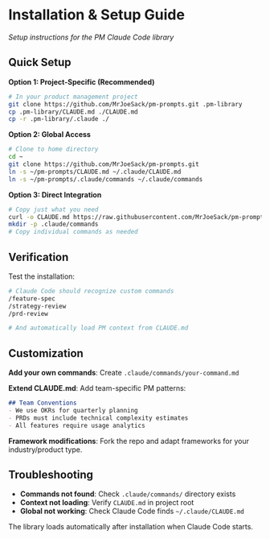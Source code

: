 # Installation & Setup Guide

*Setup instructions for the PM Claude Code library*

## Quick Setup

**Option 1: Project-Specific (Recommended)**
```bash
# In your product management project
git clone https://github.com/MrJoeSack/pm-prompts.git .pm-library
cp .pm-library/CLAUDE.md ./CLAUDE.md  
cp -r .pm-library/.claude ./
```

**Option 2: Global Access**
```bash  
# Clone to home directory
cd ~
git clone https://github.com/MrJoeSack/pm-prompts.git
ln -s ~/pm-prompts/CLAUDE.md ~/.claude/CLAUDE.md
ln -s ~/pm-prompts/.claude/commands ~/.claude/commands
```

**Option 3: Direct Integration**
```bash
# Copy just what you need
curl -o CLAUDE.md https://raw.githubusercontent.com/MrJoeSack/pm-prompts/main/CLAUDE.md
mkdir -p .claude/commands
# Copy individual commands as needed
```

## Verification

Test the installation:
```bash
# Claude Code should recognize custom commands
/feature-spec
/strategy-review  
/prd-review

# And automatically load PM context from CLAUDE.md
```

## Customization

**Add your own commands**: Create `.claude/commands/your-command.md`

**Extend CLAUDE.md**: Add team-specific PM patterns:
```markdown
## Team Conventions
- We use OKRs for quarterly planning
- PRDs must include technical complexity estimates  
- All features require usage analytics
```

**Framework modifications**: Fork the repo and adapt frameworks for your industry/product type.

## Troubleshooting

- **Commands not found**: Check `.claude/commands/` directory exists
- **Context not loading**: Verify `CLAUDE.md` in project root
- **Global not working**: Check Claude Code finds `~/.claude/CLAUDE.md`

The library loads automatically after installation when Claude Code starts.